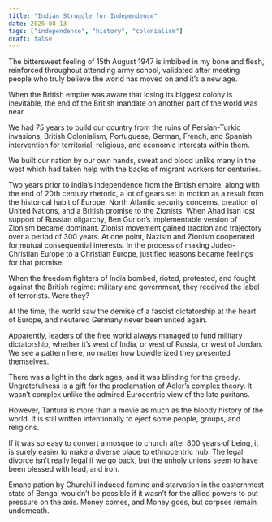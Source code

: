 ```yaml
---
title: "Indian Struggle for Independence"
date: 2025-08-13
tags: ["independence", "history", "colonialism"]
draft: false
--- 
```


The bittersweet feeling of 15th August 1947 is imbibed in my bone and flesh, reinforced throughout attending army
school, validated after meeting people who truly believe the world has moved on and it’s a new age.

When the British empire was aware that losing its biggest colony is inevitable, the end of the British mandate on another part
of the world was near.

We had 75 years to build our country from the ruins of Persian-Turkic invasions, British Colonialism, Portuguese,
German, French, and Spanish intervention for territorial, religious, and economic interests within them.

We built our nation by our own hands, sweat and blood unlike many in the west which had taken help with the backs of
migrant workers for centuries.

Two years prior to India’s independence from the British empire, along with the end of 20th century rhetoric, a lot of gears
set in motion as a result from the historical habit of Europe: North Atlantic security concerns, creation of United Nations,
and a British promise to the Zionists. When Ahad Isan lost support of Russian oligarchy, Ben Gurion’s implementable
version of Zionism became dominant. Zionist movement gained traction and trajectory over a period of 300 years. At one
point, Nazism and Zionism cooperated for mutual consequential interests. In the process of making Judeo-Christian Europe
to a Christian Europe, justified reasons became feelings for that promise.

When the freedom fighters of India bombed, rioted, protested, and fought against the British regime: military and
government, they received the label of terrorists. Were they?

At the time, the world saw the demise of a fascist dictatorship at the heart of Europe, and neutered Germany never been
united again.

Apparently, leaders of the free world always managed to fund military dictatorship, whether it’s west of India, or west
of Russia, or west of Jordan. We see a pattern here, no matter how bowdlerized they presented themselves.

There was a light in the dark ages, and it was blinding for the greedy. Ungratefulness is a gift for the proclamation of
Adler’s complex theory. It wasn’t complex unlike the admired Eurocentric view of the late puritans.

However, Tantura is more than a movie as much as the bloody history of the world. It is still written intentionally to
eject some people, groups, and religions.

If it was so easy to convert a mosque to church after 800 years of being, it is surely easier to make a diverse place to
ethnocentric hub. The legal divorce isn’t really legal if we go back, but the unholy unions seem to have been blessed
with lead, and iron.

Emancipation by Churchill induced famine and starvation in the easternmost state of Bengal wouldn’t be possible if it
wasn’t for the allied powers to put pressure on the axis. Money comes, and Money goes, but corpses remain underneath. 

